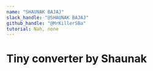 ```yaml
---
name: "SHAUNAK BAJAJ"
slack_handle: "@SHAUNAK BAJAJ"
github_handle: "@MrKillerSBa"
tutorial: Nah, none
---
```


# Tiny converter by Shaunak

<!-- Convert signals & power from device to device -->

<!-- About $69 US -->

<!-- Tell us a little bit about your design process. What were some challenges? What helped? ***Totally optional*** -->
